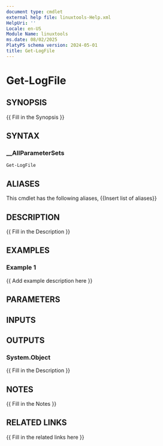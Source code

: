 ```yaml
---
document type: cmdlet
external help file: linuxtools-Help.xml
HelpUri: ''
Locale: en-US
Module Name: linuxtools
ms.date: 08/02/2025
PlatyPS schema version: 2024-05-01
title: Get-LogFile
---
```


# Get-LogFile

## SYNOPSIS

{{ Fill in the Synopsis }}

## SYNTAX

### __AllParameterSets

```
Get-LogFile
```

## ALIASES

This cmdlet has the following aliases,
  {{Insert list of aliases}}

## DESCRIPTION

{{ Fill in the Description }}

## EXAMPLES

### Example 1

{{ Add example description here }}

## PARAMETERS

## INPUTS

## OUTPUTS

### System.Object

{{ Fill in the Description }}

## NOTES

{{ Fill in the Notes }}

## RELATED LINKS

{{ Fill in the related links here }}

